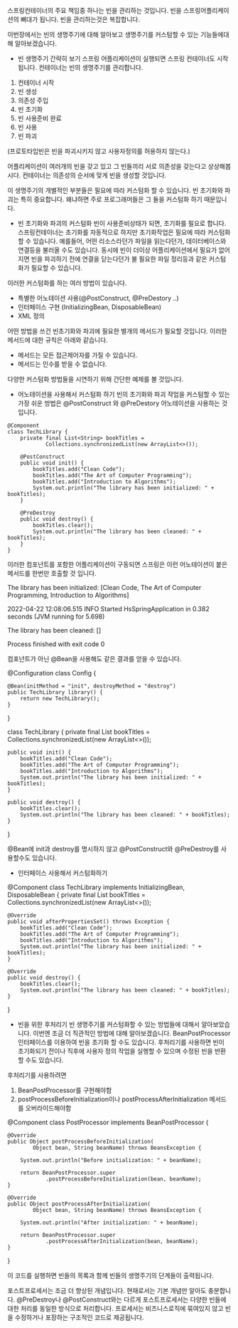 스프링컨테이너의 주요 책임중 하나는 빈을 관리하는 것입니다.
빈을 스프링어플리케이션의 뼈대가 됩니다.
빈을 관리하는것은 복잡합니다.

이번장에서는 빈의 생명주기에 대해 알아보고 생명주기를 커스텀할 수 있는 기능들에대해 알아보겠습니다.

- 빈 생명주기 간략히 보기
스프링 어플리케이션이 실행되면 스프링 컨테이너도 시작됩니다.
컨테이너는 빈의 생명주기를 관리합니다.

1. 컨테이너 시작
2. 빈 생성
3. 의존성 주입
4. 빈 초기화
5. 빈 사용준비 완료
6. 빈 사용
7. 빈 파괴

(프로토타입빈은 빈을 파괴시키지 않고 사용자정의를 허용하지 않는다.)

어플리케이션이 여러개의 빈을 갖고 있고 그 빈들끼리 서로 의존성을 갖는다고 상상해봅시다.
컨테이너는 의존성의 순서에 맞게 빈을 생성할 것입니다.

이 생명주기의 개별적인 부분들은 필요에 따라 커스텀화 할 수 있습니다.
빈 초기화와 파괴는 특히 중요합니다.
왜냐하면 주로 프로그래머들은 그 둘을 커스텀화 하기 때문입니다.

- 빈 초기화와 파괴의 커스텀화
빈이 사용준비상태가 되면, 초기화를 필요로 합니다.
스프링컨테이너는 초기화를 자동적으로 하지만 초기화작업은 필요에 따라 커스텀화 할 수 있습니다.
예를들어, 어떤 리소스라던가 파일을 읽는다던가, 데이터베이스와 연결등을 불러올 수도 있습니다.
동시에 빈이 더이상 어플리케이션에서 필요가 없어지면 빈을 파괴하기 전에
연결을 닫는다던가 불 필요한 파일 정리등과 같은 커스텀화가 필요할 수 있습니다.

이러한 커스텀화를 하는 여러 방법이 있습니다.

* 특별한 어노테이션 사용(@PostConstruct, @PreDestory ..)
* 인터페이스 구현 (InitializingBean, DisposableBean)
* XML 정의 

어떤 방법을 쓰건 빈초기화와 파괴에 필요한 별개의 메서드가 필요할 것입니다.
이러한 메서드에 대한 규칙은 아래와 같습니다.

* 메서드는 모든 접근제어자를 가질 수 있습니다.
* 메서드는 인수를 받을 수 없습니다.

다양한 커스텀화 방법들을 시연하기 위해 간단한 예제를 볼 것입니다.

- 어노테이션을 사용해서 커스텀화 하기
빈의 초기화와 파괴 작업을 커스텀할 수 있는 가장 쉬운 방법은 
@PostConstruct 와 @PreDestory 어노테이션을 사용하는 것 입니다.
```
@Component
class TechLibrary {
    private final List<String> bookTitles = 
            Collections.synchronizedList(new ArrayList<>());

    @PostConstruct
    public void init() {
        bookTitles.add("Clean Code");
        bookTitles.add("The Art of Computer Programming");
        bookTitles.add("Introduction to Algorithms");
        System.out.println("The library has been initialized: " + bookTitles);
    }

    @PreDestroy
    public void destroy() {
        bookTitles.clear();
        System.out.println("The library has been cleaned: " + bookTitles);
    }
}
```

이러한 컴포넌트를 포함한 어플리케이션이 구동되면
스프링은 이런 어노테이션이 붙은 메서드를 한번만 호출할 것 입니다.

The library has been initialized: [Clean Code, The Art of Computer Programming, Introduction to Algorithms]

2022-04-22 12:08:06.515  INFO Started HsSpringApplication in 0.382 seconds (JVM running for 5.698)

The library has been cleaned: []

Process finished with exit code 0

컴포넌트가 아닌 @Bean을 사용해도 같은 결과를 얻을 수 있습니다.

@Configuration
class Config {

    @Bean(initMethod = "init", destroyMethod = "destroy")
    public TechLibrary library() {
        return new TechLibrary();
    }
}

class TechLibrary {
    private final List<String> bookTitles = 
            Collections.synchronizedList(new ArrayList<>());

    public void init() {
        bookTitles.add("Clean Code");
        bookTitles.add("The Art of Computer Programming");
        bookTitles.add("Introduction to Algorithms");
        System.out.println("The library has been initialized: " + bookTitles);
    }

    public void destroy() {
        bookTitles.clear();
        System.out.println("The library has been cleaned: " + bookTitles);
    }
}

@Bean에 init과 destroy를 명시하지 않고
@PostConstruct와 @PreDestroy를 사용할수도 있습니다.

- 인터페이스 사용해서 커스텀화하기

@Component
class TechLibrary implements InitializingBean, DisposableBean {
    private final List<String> bookTitles = 
            Collections.synchronizedList(new ArrayList<>());

    @Override
    public void afterPropertiesSet() throws Exception {
        bookTitles.add("Clean Code");
        bookTitles.add("The Art of Computer Programming");
        bookTitles.add("Introduction to Algorithms");
        System.out.println("The library has been initialized: " + bookTitles);
    }

    @Override
    public void destroy() {
        bookTitles.clear();
        System.out.println("The library has been cleaned: " + bookTitles);
    }
}

- 빈을 위한 후처리기
빈 생명주기를 커스텀화할 수 있는 방법들에 대해서 알아보았습니다.
이번엔 조금 더 직관적인 방법에 대해 알아보겠습니다.
BeanPostProcessor 인터페이스를 이용하여 빈을 초기화 할 수도 있습니다.
후처리기를 사용하면 빈이 초기화되기 전이나 직후에 사용자 정의 작업을 실행할 수 있으며 
수정된 빈을 반환할 수도 있습니다.

후처리기를 사용하려면

1. BeanPostProcessor를 구현해야함
2. postProcessBeforeInitialization이나 postProcessAfterInitialization 메서드를 오버라이드해야함

@Component
class PostProcessor implements BeanPostProcessor {

    @Override
    public Object postProcessBeforeInitialization(
            Object bean, String beanName) throws BeansException {

        System.out.println("Before initialization: " + beanName);

        return BeanPostProcessor.super
                .postProcessBeforeInitialization(bean, beanName);
    }

    @Override
    public Object postProcessAfterInitialization(
            Object bean, String beanName) throws BeansException {

        System.out.println("After initialization: " + beanName);

        return BeanPostProcessor.super
                .postProcessAfterInitialization(bean, beanName);
    }
}

이 코드를 실행하면 빈들의 목록과 함께 빈들의 생명주기의 단계들이 출력됩니다.

포스트프로세서는 조금 더 향상된 개념입니다.
현재로서는 기본 개념만 알아도 충분합니다.
@PreDestroy나 @PostConstruct와는 다르게 포스트프로세서는 다양한 빈들에 대한 처리를
동일한 방식으로 처리합니다.
프로세서는 비즈니스로직에 묶여있지 않고
빈을 수정하거나 포장하는 구조적인 코드로 제공됩니다.
